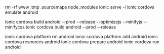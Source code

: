 rm -rf www .tmp .sourcemaps node_modules
ionic serve -l
ionic cordova emulate android

ionic cordova build android --prod --release --optimizejs --minifyjs --minifycss
ionic cordova build android --prod --release

ionic cordova platform rm android
ionic cordova platform add android
ionic cordova resources android
ionic cordova prepare android
ionic cordova run android
